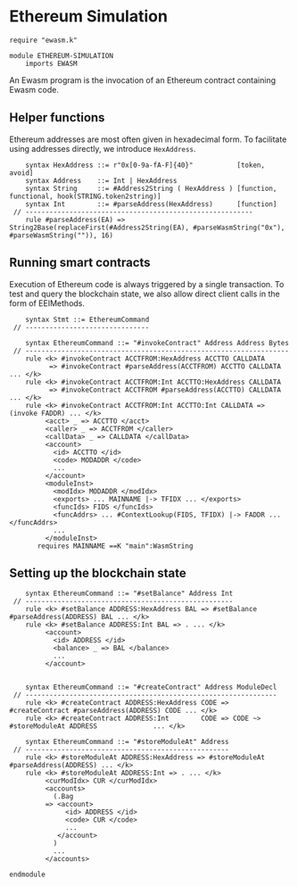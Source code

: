 Ethereum Simulation
===================

```k
require "ewasm.k"

module ETHEREUM-SIMULATION
    imports EWASM
```

An Ewasm program is the invocation of an Ethereum contract containing Ewasm code.

Helper functions
----------------

Ethereum addresses are most often given in hexadecimal form.
To facilitate using addresses directly, we introduce `HexAddress`.

```k
    syntax HexAddress ::= r"0x[0-9a-fA-F]{40}"           [token, avoid]
    syntax Address    ::= Int | HexAddress
    syntax String     ::= #Address2String ( HexAddress ) [function, functional, hook(STRING.token2string)]
    syntax Int        ::= #parseAddress(HexAddress)      [function]
 // ---------------------------------------------------------
    rule #parseAddress(EA) => String2Base(replaceFirst(#Address2String(EA), #parseWasmString("0x"), #parseWasmString("")), 16)
```

Running smart contracts
-----------------------

Execution of Ethereum code is always triggered by a single transaction.
To test and query the blockchain state, we also allow direct client calls in the form of EEIMethods. 

```k
    syntax Stmt ::= EthereumCommand
 // -------------------------------
```

```k
    syntax EthereumCommand ::= "#invokeContract" Address Address Bytes
 // ------------------------------------------------------------------
    rule <k> #invokeContract ACCTFROM:HexAddress ACCTTO CALLDATA
          => #invokeContract #parseAddress(ACCTFROM) ACCTTO CALLDATA ... </k>
    rule <k> #invokeContract ACCTFROM:Int ACCTTO:HexAddress CALLDATA
          => #invokeContract ACCTFROM #parseAddress(ACCTTO) CALLDATA ... </k>
    rule <k> #invokeContract ACCTFROM:Int ACCTTO:Int CALLDATA => (invoke FADDR) ... </k>
         <acct> _ => ACCTTO </acct>
         <caller> _ => ACCTFROM </caller>
         <callData> _ => CALLDATA </callData>
         <account>
           <id> ACCTTO </id>
           <code> MODADDR </code>
           ...
         </account>
         <moduleInst>
           <modIdx> MODADDR </modIdx>
           <exports> ... MAINNAME |-> TFIDX ... </exports>
           <funcIds> FIDS </funcIds>
           <funcAddrs> ... #ContextLookup(FIDS, TFIDX) |-> FADDR ... </funcAddrs>
           ...
         </moduleInst>
       requires MAINNAME ==K "main":WasmString
```

Setting up the blockchain state
-------------------------------

```k
    syntax EthereumCommand ::= "#setBalance" Address Int
 // ----------------------------------------------------
    rule <k> #setBalance ADDRESS:HexAddress BAL => #setBalance #parseAddress(ADDRESS) BAL ... </k>
    rule <k> #setBalance ADDRESS:Int BAL => . ... </k>
         <account>
           <id> ADDRESS </id>
           <balance> _ => BAL </balance>
           ...
         </account>


    syntax EthereumCommand ::= "#createContract" Address ModuleDecl
 // ---------------------------------------------------------------
    rule <k> #createContract ADDRESS:HexAddress CODE => #createContract #parseAddress(ADDRESS) CODE ... </k>
    rule <k> #createContract ADDRESS:Int        CODE => CODE ~> #storeModuleAt ADDRESS              ... </k>

    syntax EthereumCommand ::= "#storeModuleAt" Address
 // ---------------------------------------------------
    rule <k> #storeModuleAt ADDRESS:HexAddress => #storeModuleAt #parseAddress(ADDRESS) ... </k>
    rule <k> #storeModuleAt ADDRESS:Int => . ... </k>
         <curModIdx> CUR </curModIdx>
         <accounts>
           (.Bag
         => <account>
              <id> ADDRESS </id>
              <code> CUR </code>
              ...
            </account>
           )
           ...
         </accounts>
```

```k
endmodule
```

